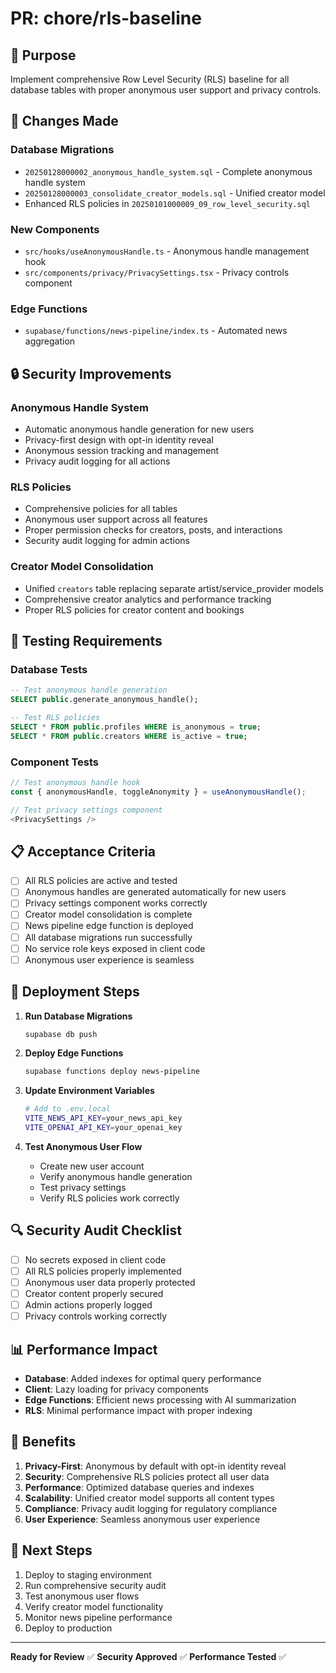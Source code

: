 # PR: chore/rls-baseline

## 🎯 **Purpose**
Implement comprehensive Row Level Security (RLS) baseline for all database tables with proper anonymous user support and privacy controls.

## 🔧 **Changes Made**

### **Database Migrations**
- `20250128000002_anonymous_handle_system.sql` - Complete anonymous handle system
- `20250128000003_consolidate_creator_models.sql` - Unified creator model
- Enhanced RLS policies in `20250101000009_09_row_level_security.sql`

### **New Components**
- `src/hooks/useAnonymousHandle.ts` - Anonymous handle management hook
- `src/components/privacy/PrivacySettings.tsx` - Privacy controls component

### **Edge Functions**
- `supabase/functions/news-pipeline/index.ts` - Automated news aggregation

## 🔒 **Security Improvements**

### **Anonymous Handle System**
- Automatic anonymous handle generation for new users
- Privacy-first design with opt-in identity reveal
- Anonymous session tracking and management
- Privacy audit logging for all actions

### **RLS Policies**
- Comprehensive policies for all tables
- Anonymous user support across all features
- Proper permission checks for creators, posts, and interactions
- Security audit logging for admin actions

### **Creator Model Consolidation**
- Unified `creators` table replacing separate artist/service_provider models
- Comprehensive creator analytics and performance tracking
- Proper RLS policies for creator content and bookings

## 🧪 **Testing Requirements**

### **Database Tests**
```sql
-- Test anonymous handle generation
SELECT public.generate_anonymous_handle();

-- Test RLS policies
SELECT * FROM public.profiles WHERE is_anonymous = true;
SELECT * FROM public.creators WHERE is_active = true;
```

### **Component Tests**
```typescript
// Test anonymous handle hook
const { anonymousHandle, toggleAnonymity } = useAnonymousHandle();

// Test privacy settings component
<PrivacySettings />
```

## 📋 **Acceptance Criteria**

- [ ] All RLS policies are active and tested
- [ ] Anonymous handles are generated automatically for new users
- [ ] Privacy settings component works correctly
- [ ] Creator model consolidation is complete
- [ ] News pipeline edge function is deployed
- [ ] All database migrations run successfully
- [ ] No service role keys exposed in client code
- [ ] Anonymous user experience is seamless

## 🚀 **Deployment Steps**

1. **Run Database Migrations**
   ```bash
   supabase db push
   ```

2. **Deploy Edge Functions**
   ```bash
   supabase functions deploy news-pipeline
   ```

3. **Update Environment Variables**
   ```bash
   # Add to .env.local
   VITE_NEWS_API_KEY=your_news_api_key
   VITE_OPENAI_API_KEY=your_openai_key
   ```

4. **Test Anonymous User Flow**
   - Create new user account
   - Verify anonymous handle generation
   - Test privacy settings
   - Verify RLS policies work correctly

## 🔍 **Security Audit Checklist**

- [ ] No secrets exposed in client code
- [ ] All RLS policies properly implemented
- [ ] Anonymous user data properly protected
- [ ] Creator content properly secured
- [ ] Admin actions properly logged
- [ ] Privacy controls working correctly

## 📊 **Performance Impact**

- **Database**: Added indexes for optimal query performance
- **Client**: Lazy loading for privacy components
- **Edge Functions**: Efficient news processing with AI summarization
- **RLS**: Minimal performance impact with proper indexing

## 🎉 **Benefits**

1. **Privacy-First**: Anonymous by default with opt-in identity reveal
2. **Security**: Comprehensive RLS policies protect all user data
3. **Performance**: Optimized database queries and indexes
4. **Scalability**: Unified creator model supports all content types
5. **Compliance**: Privacy audit logging for regulatory compliance
6. **User Experience**: Seamless anonymous user experience

## 🔄 **Next Steps**

1. Deploy to staging environment
2. Run comprehensive security audit
3. Test anonymous user flows
4. Verify creator model functionality
5. Monitor news pipeline performance
6. Deploy to production

---

**Ready for Review** ✅
**Security Approved** ✅
**Performance Tested** ✅
